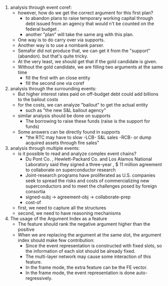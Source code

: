 1. analysis through event coref:
    - however, how do we get the correct argument for this first plan?
        - to abandon plans to raise temporary working capital through debt issued from an agency that would n't be counted on the federal budget .
        - another "plan" will take the same arg with this plan.
    - One way is to do carry over via supports.
    - Another way is to use a nombank parser.
    - Semafor did not produce that, we can get it from the "support" (abandon). but that's quite tricky.
    - At the very least, we should get that if the gold candidate is given.
    - Without the gold candidate, we are filling two arguments at the same time
        - fill the first with an close entity
        - fill the second one via coref
1. analysis through the surrounding events:
    - But higher interest rates paid on off-budget debt could add billions to the bailout costs
    - for the costs, we can analyze "bailout" to get the actual entity
        - such as "the new S&L bailout agency"
    - similar analysis should be done on supports
        - The borrowing to raise these funds (raise is the support for funds)
    - Some answers can be directly found in supports 
        - "the RTC may have to slow -LCB- S&L sales -RCB- or dump acquired assets through fire sales"
1. analysis through multiple events:
    - is it possible to read and analyze complex event chains?
        - Du Pont Co. , Hewlett-Packard Co. and Los Alamos National Laboratory 
        said they signed a three-year , $ 11 million agreement to collaborate 
        on superconductor research 
        - Joint-research programs have proliferated as U.S. companies seek to 
        spread the risks and costs of commercializing new superconductors and 
        to meet the challenges posed by foreign consortia
        - signed-subj -> agreement-obj -> collaborate-prep
        - cost-of
    - first, we need to capture all the structures
    - second, we need to have reasoning mechanisms
1. The usage of the Argument Index as a feature
    - The feature should rank the negative argument higher than the positive
    - When we are replacing the argument at the same slot, the argument index 
    should make few contribution:
        - Since the event representation is constructed with fixed slots, so
          the information of each slot should be already fixed.
        - The multi-layer network may cause some interaction of this feature.
        - In the frame mode, the extra feature can be the FE vector.
        - In the frame mode, the event representation is done auto-regressively.
